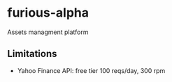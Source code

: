 # furious-alpha

Assets managment platform

## Limitations
- Yahoo Finance API: free tier 100 reqs/day, 300 rpm
